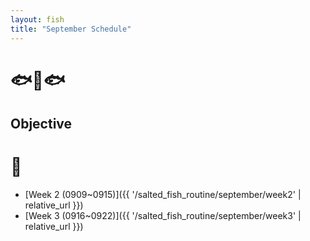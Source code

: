 ```yaml
---
layout: fish
title: "September Schedule"
---
```



# 🐟🐠🐟

## Objective


# 🎏
- [Week 2 (0909~0915)]({{ '/salted_fish_routine/september/week2' | relative_url }})
- [Week 3 (0916~0922)]({{ '/salted_fish_routine/september/week3' | relative_url }})
